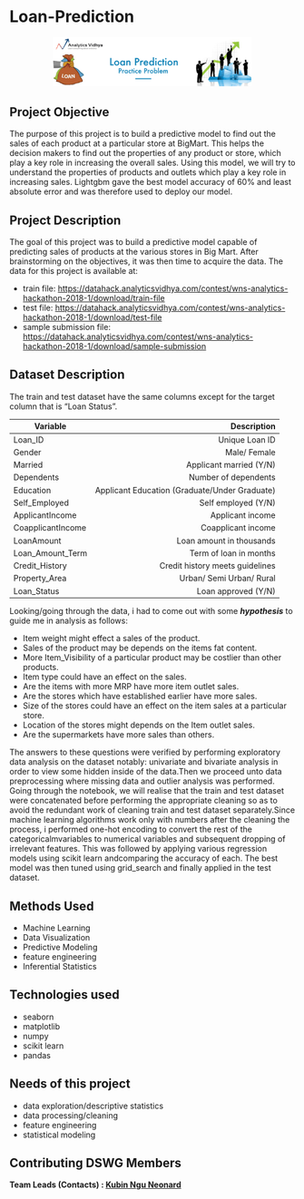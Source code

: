 # Loan-Prediction
<p align="center">
  <img src="https://github.com/nguneonard/Loan-Prediction/blob/main/loan.png" width="350" title="hover text">
</p>



## Project Objective
The purpose of this project is to build a predictive model to find out the sales of each product at a particular store at BigMart.
This helps the decision makers to find out the properties of any product or store, which play a key role in increasing the overall sales.
Using this model, we will try to understand the properties of products and outlets which play a key role in increasing sales. Lightgbm gave the 
best model accuracy of 60% and least absolute error and was therefore used to deploy our model.

## Project Description
The goal of this project was to build a predictive model capable of predicting sales of products at the various stores in Big Mart. 
After brainstorming on the objectives, it was then time to acquire the data. The data for this project is available at:
- train file: https://datahack.analyticsvidhya.com/contest/wns-analytics-hackathon-2018-1/download/train-file
- test file: https://datahack.analyticsvidhya.com/contest/wns-analytics-hackathon-2018-1/download/test-file
- sample submission file:  https://datahack.analyticsvidhya.com/contest/wns-analytics-hackathon-2018-1/download/sample-submission

## Dataset Description
The train and test dataset  have the same columns except for the target column that is “Loan Status”.

| Variable     | Description |
| -----------  | ---: |
|Loan_ID|	Unique Loan ID|
|Gender|	Male/ Female|
|Married|	Applicant married (Y/N)|
|Dependents|	Number of dependents|
|Education|	Applicant Education (Graduate/Under Graduate)|
|Self_Employed|	Self employed (Y/N)|
|ApplicantIncome|	Applicant income|
|CoapplicantIncome|	Coapplicant income|
|LoanAmount|	Loan amount in thousands|
|Loan_Amount_Term|	Term of loan in months|
|Credit_History|	Credit history meets guidelines|
|Property_Area|	Urban/ Semi Urban/ Rural|
|Loan_Status|	Loan approved (Y/N)|

Looking/going through the data, i had to come out with some ***hypothesis*** to guide me in analysis as follows:
- Item weight might effect a sales of the product.
- Sales of the product may be depends on the items fat content.
- More Item_Visibility of a particular product may be costlier than other products.
- Item type could have an effect on the sales.
- Are the items with more MRP have more item outlet sales.
- Are the stores which have established earlier have more sales.
- Size of the stores could have an effect on the item sales at a particular store.
- Location of the stores might depends on the Item outlet sales.
- Are the supermarkets have more sales than others.

The answers to these questions were verified by performing exploratory data analysis on the dataset notably: univariate and bivariate analysis in order
to view some hidden inside of the data.Then we proceed unto data preprocessing where missing data and outlier analysis was performed. Going through the notebook, we will realise that the train and test dataset were concatenated before performing the appropriate cleaning so as to avoid the redundant work of cleaning train and test dataset separately.Since machine learning algorithms work only with numbers after the cleaning the process, i performed one-hot encoding to convert the rest of the categoricalmvariables to numerical variables and subsequent dropping of irrelevant features. This was followed by applying various regression models using scikit learn andcomparing the accuracy of each. The best model was then tuned using grid_search and finally applied in the test dataset.

## Methods Used
- Machine Learning
- Data Visualization
- Predictive Modeling
- feature engineering
- Inferential Statistics

## Technologies used
- seaborn
- matplotlib
- numpy
- scikit learn
- pandas

## Needs of this project
- data exploration/descriptive statistics
- data processing/cleaning
- feature engineering
- statistical modeling

## Contributing DSWG Members

**Team Leads (Contacts) : [Kubin Ngu Neonard](https://github.com/nguneonard)**
